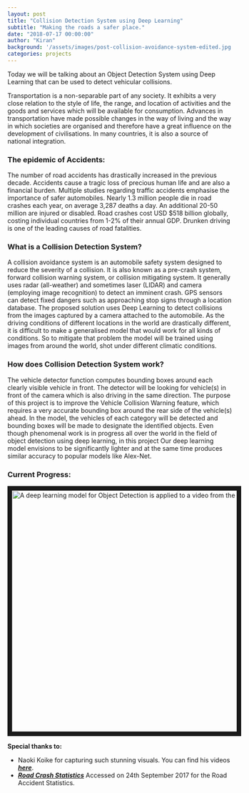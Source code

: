 ```yaml
---
layout: post
title: "Collision Detection System using Deep Learning"
subtitle: "Making the roads a safer place."
date: "2018-07-17 00:00:00"  
author: "Kiran"
background: '/assets/images/post-collision-avoidance-system-edited.jpg'
categories: projects
---
```


Today we will be talking about an Object Detection System using Deep Learning that can be used to detect vehicular collisions.

Transportation is a non-separable part of any society. It exhibits a very close relation to the style of life, the range, and location of activities and the goods and services which will be available for consumption. Advances in transportation have made possible changes in the way of living and the way in which societies are organised and therefore have a great influence on the development of civilisations. In many countries, it is also a source of national integration.

### The epidemic of Accidents:

The number of road accidents has drastically increased in the previous decade. Accidents cause a tragic loss of precious human life and are also a financial burden. Multiple studies regarding traffic accidents emphasise the importance of safer automobiles. Nearly 1.3 million people die in road crashes each year, on average 3,287 deaths a day. An additional 20-50 million are injured or disabled. Road crashes cost USD $518 billion globally, costing individual countries from 1-2% of their annual GDP. Drunken driving is one of the leading causes of road fatalities.

### What is a Collision Detection System?

A collision avoidance system is an automobile safety system designed to reduce the severity of a collision. It is also known as a pre-crash system, forward collision warning system, or collision mitigating system. It generally uses radar (all-weather) and sometimes laser (LIDAR) and camera (employing image recognition) to detect an imminent crash. GPS sensors can detect fixed dangers such as approaching stop signs through a location database. The proposed solution uses Deep Learning to detect collisions from the images captured by a camera attached to the automobile. As the driving conditions of different locations in the world are drastically different, it is difficult to make a generalised model that would work for all kinds of conditions. So to mitigate that problem the model will be trained using images from around the world, shot under different climatic conditions.

### How does Collision Detection System work?

The vehicle detector function computes bounding boxes around each clearly visible vehicle in front. The detector will be looking for vehicle(s) in front of the camera which is also driving in the same direction. The purpose of this project is to improve the Vehicle Collision Warning feature, which requires a very accurate bounding box around the rear side of the vehicle(s) ahead. In the model, the vehicles of each category will be detected and bounding boxes will be made to designate the identified objects. Even though phenomenal work is in progress all over the world in the field of object detection using deep learning, in this project Our deep learning model envisions to be significantly lighter and at the same time produces similar accuracy to popular models like Alex-Net.

### Current Progress:
<a href="http://www.youtube.com/watch?feature=player_embedded&v=z5DZFriQmr4
" target="_blank"><img src="http://img.youtube.com/vi/z5DZFriQmr4/0.jpg" 
alt="A deep learning model for Object Detection is applied to a video from the streets of Jakarta." width="720" height="540" border="10" /></a>

**Special thanks to:**

- Naoki Koike for capturing such stunning visuals. You can find his videos [**_here_**](https://vimeo.com/user6142897).
- [**_Road Crash Statistics_**](http://asirt.org/initiatives/informing-road-users/road-safety-facts/road-crash-statistics) Accessed on 24th September 2017 for the Road Accident Statistics.